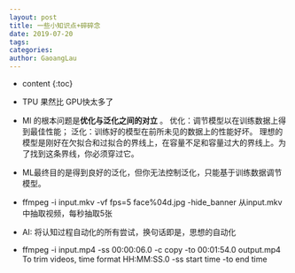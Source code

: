 ```yaml
---
layout: post
title: 一些小知识点+碎碎念
date: 2019-07-20
tags: 
categories: 
author: GaoangLau
---
```

* content
{:toc}




* TPU 果然比 GPU快太多了 
* Ml 的根本问题是**优化与泛化之间的对立** 。 优化：调节模型以在训练数据上得到最佳性能； 泛化：训练好的模型在前所未见的数据上的性能好坏。 理想的模型是刚好在欠拟合和过拟合的界线上，在容量不足和容量过大的界线上。为了找到这条界线，你必须穿过它。 



* ML最终目的是得到良好的泛化，但你无法控制泛化，只能基于训练数据调节模型。
* ffmpeg -i input.mkv -vf fps=5 face%04d.jpg -hide_banner 从input.mkv中抽取视频，每秒抽取5张
* AI: 将认知过程自动化的所有尝试，换句话即是，思想的自动化
* ffmpeg -i input.mp4 -ss 00:00:06.0 -c copy -to 00:01:54.0 output.mp4 To trim videos, time format HH:MM:SS.0 -ss start time -to end time
